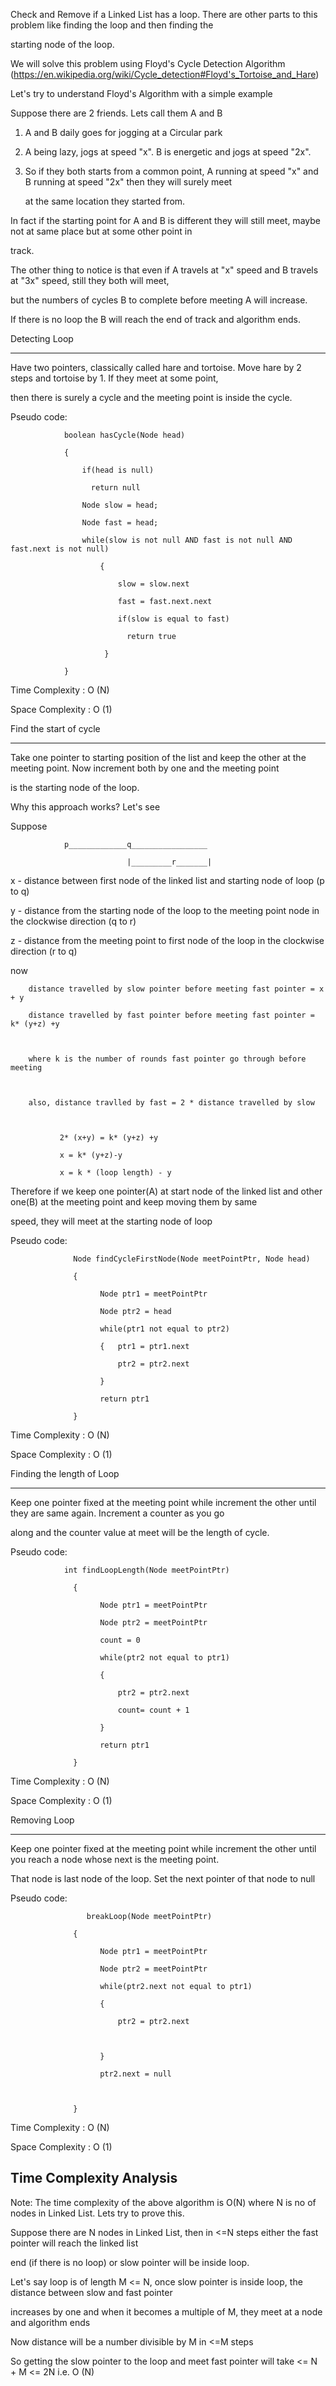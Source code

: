 Check and Remove if a Linked List has a loop. There are other parts to this problem like finding the loop and then finding the

starting node of the loop.



We will solve this problem using Floyd's Cycle Detection Algorithm (https://en.wikipedia.org/wiki/Cycle_detection#Floyd's_Tortoise_and_Hare)



Let's try to understand Floyd's Algorithm with a simple example



Suppose there are 2 friends. Lets call them A and B



1. A and B daily goes for jogging at a Circular park 

2. A being lazy, jogs at speed "x". B is energetic and jogs at speed "2x". 

3. So if they both starts from a common point, A running at speed "x" and B running at speed "2x" then they will surely meet 

   at the same location they started from.

   

In fact if the starting point for A and B is different they will still meet, maybe not at same place but at some other point in 

track.



The other thing to notice is that even if A travels at "x" speed and B travels at "3x" speed, still they both will meet, 

but the numbers of cycles B to complete before meeting A will increase.



If there is no loop the B will reach the end of track and algorithm ends.





Detecting Loop 

-------------



Have two pointers, classically called hare and tortoise. Move hare by 2 steps and tortoise by 1. If they meet at some point,

then there is surely a cycle and the meeting point is inside the cycle.



Pseudo code:



				boolean hasCycle(Node head)

				{

					if(head is null) 

				   	  return null

					Node slow = head;

					Node fast = head;

					while(slow is not null AND fast is not null AND fast.next is not null)

						{

							slow = slow.next

							fast = fast.next.next

							if(slow is equal to fast)

				  	 	  	  return true

				  	 	 }

				}



Time Complexity  : O (N)

Space Complexity : O (1)



Find the start of cycle

-----------------------



Take one pointer to starting position of the list and keep the other at the meeting point. Now increment both by one and the meeting point

is the starting node of the loop.



Why this approach works? Let's see



Suppose 



				p_____________q_________________

				              |_________r_______|

				              	



 x - distance between first node of the linked list and starting node of loop (p to q)

 y - distance from the starting node of the loop to the meeting point node in the clockwise direction (q to r)

 z - distance from the meeting point to first node of the loop in the clockwise direction (r to q)

 

 now 

 		distance travelled by slow pointer before meeting fast pointer = x + y

 		distance travelled by fast pointer before meeting fast pointer = k* (y+z) +y

 		

 		where k is the number of rounds fast pointer go through before meeting

 		

 		also, distance travlled by fast = 2 * distance travelled by slow

 		       

 		       2* (x+y) = k* (y+z) +y

 		       x = k* (y+z)-y

 		       x = k * (loop length) - y 

 		

 Therefore if we keep one pointer(A) at start node of the linked list and other one(B) at the meeting point and keep moving them by same

 speed, they will meet at the starting node of loop



Pseudo code:    

                  Node findCycleFirstNode(Node meetPointPtr, Node head)

                  {

                  		Node ptr1 = meetPointPtr

                  		Node ptr2 = head

                  		while(ptr1 not equal to ptr2)

                  		{	ptr1 = ptr1.next

                  		 	ptr2 = ptr2.next

                  		}

                        return ptr1

				  }

				  



Time Complexity  : O (N)

Space Complexity : O (1)



Finding the length of Loop

----------------------



Keep one pointer fixed at the meeting point while increment the other until they are same again. Increment a counter as you go 

along and the counter value at meet will be the length of cycle.



Pseudo code:

              

              	int findLoopLength(Node meetPointPtr)

                  {

                  		Node ptr1 = meetPointPtr

                  		Node ptr2 = meetPointPtr

                  		count = 0

                  		while(ptr2 not equal to ptr1)

                  		{

                  		 	ptr2 = ptr2.next

                  		 	count= count + 1

                  		}

                        return ptr1

				  }



Time Complexity  : O (N)

Space Complexity : O (1)



Removing Loop

-------------



Keep one pointer fixed at the meeting point while increment the other until you reach a node whose next is the meeting point.

That node is last node of the loop. Set the next pointer of that node to null



Pseudo code:



               		 breakLoop(Node meetPointPtr)

                  {

                  		Node ptr1 = meetPointPtr

                  		Node ptr2 = meetPointPtr

                  		while(ptr2.next not equal to ptr1)

                  		{

                  		 	ptr2 = ptr2.next

                  		 

                  		}

                  		ptr2.next = null

                        

				  }

Time Complexity  : O (N)

Space Complexity : O (1)



Time Complexity Analysis
------------------------

Note: The time complexity of the above algorithm is O(N) where N is no of nodes in Linked List. Lets try to prove this.


Suppose there are N nodes in Linked List, then in <=N steps either the fast pointer will reach the linked list 

end (if there is no loop) or slow pointer will be inside loop.


Let's say loop is of length M <= N, once slow pointer is inside loop, the distance between slow and fast pointer 

increases by one and when it becomes a multiple of M, they meet at a node and algorithm ends


Now distance will be a number divisible by M in <=M steps


So getting the slow pointer to the loop and meet fast pointer will take <= N + M  <= 2N  i.e. O (N)